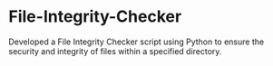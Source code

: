 # File-Integrity-Checker
Developed a File Integrity Checker script using Python to ensure the security and integrity of files within a specified directory.
